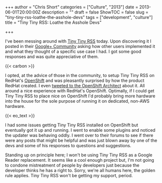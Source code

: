+++
author = "Chris Short"
categories = ["Culture", "2013"]
date = 2013-06-01T20:00:00Z
description = ""
draft = false
ShowTOC = false
slug = "tiny-tiny-rss-loathe-the-asshole-devs"
tags = ["development", "culture"]
title = "Tiny Tiny RSS: Loathe the Asshole Devs"

+++

I've been messing around with [Tiny Tiny RSS](http://tt-rss.org/) today. Upon discovering it I posted in their [Google+ Community](https://plus.google.com/communities/110072726694649153528) asking how other users implemented it and what they thought of a specific use case I had. I got some good responses and was quite appreciative of them.

{{< carbon >}}

I opted, at the advice of those in the community, to setup Tiny Tiny RSS on RedHat's [OpenShift](https://www.openshift.com/) and was pleasantly surprised by how the product RedHat created. I even [tweeted to the OpenShift Architect](https://twitter.com/Michael_McGrath/status/340987380628586497) about it. All around a nice experience with RedHat's OpenShift. Optimally, if I could get Tiny Tiny RSS to place nice on OpenShift I'd probably bring more hardware into the house for the sole purpose of running it on dedicated, non-AWS hardware.

{{< eo_text >}}

I had some issues getting Tiny Tiny RSS installed on OpenShift but eventually got it up and running. I went to enable some plugins and noticed the updater was behaving oddly. I went over to their forums to see if there were any posts that might be helpful and was just blown away by one of the devs and some of his responses to questions and suggestions.

Standing up on principle here; I won't be using Tiny Tiny RSS as a Google Reader replacement. It seems like a cool enough project but, I'm not going to condone mistreatment of people by developers just because the developer thinks he has a right to. Sorry, we're all humans here, the golden rule applies. Tiny Tiny RSS won't be getting my support, period.
